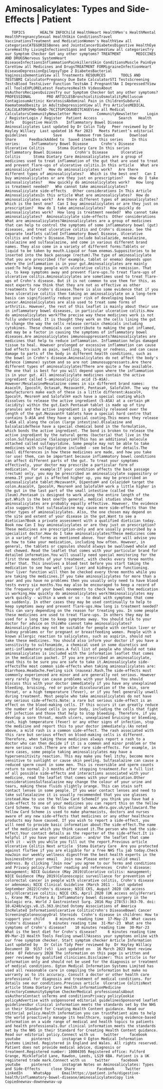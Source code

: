 # Aminosalicylates: Types and Side-Effects | Patient

       TOPICS       HEALTH INFOChild HealthHeart HealthMen's HealthMental HealthPregnancySexual HealthSkin ConditionsTravel VaccinationsTreatment and MedicationWomen's HealthView all categoriesCATEGORIESBones and JointsCancerDiabetesDigestive HealthEye CareHealthy LivingInfectionsSigns and SymptomsView all categoriesTry our Symptom Checker Got any other symptoms? TREATMENT       MEDICINES AND DRUGSNervous SystemHeart DiseaseInfectionsInflammationPainkillersSkin ConditionsMuscle PainEye CareView all Medicines and DrugsTREATMENT FORMigraineInfectionHeart DiseaseDepressionEpilepsyType 2 DiabetesBacterial VaginosisDementiaView all Treatments RESOURCES       TOOLS AND TESTSBMI CalculatorPregnancy Due Date CalculatorSTI TestsScreening TestsBlood TestsLiver Function TestsAm I Pregnant?Am I Depressed?View all ToolsEXPLORELatest FeaturesHealth VideosAbout UsAuthorsRecipesQuizzesTry our Symptom Checker Got any other symptoms? PROFESSIONAL       PRO ARTICLESBronchiolitisOsmolalityMolluscum ContagiosumActinic KeratosisAbdominal Pain in ChildrenSubdural HaematomaObesity in AdultsDepressionView all Pro ArticlesMEDICAL CALCULATORSPHQ-9GAD-76CITGPCOGAUDITCAGEView all Medical CalculatorsCommunityNewsletter More       CommunityNewsletter    Login / RegisterLogin / Register  Patient Access  .       Search   Health Info    Digestive Health    Inflammatory Bowel Disease  Aminosalicylates Last updated by Dr Colin Tidy   Peer reviewed by Dr Hayley Willacy  Last updated 16 Mar 2023   Meets Patient’s editorial guidelines            Save       Remove from Saved       Download      Share      FeedbackAdded to  Saved itemsIn this series    In this series:     Inflammatory Bowel Disease      Crohn's Disease      Ulcerative Colitis      Stoma Dietary Care In this series     Inflammatory Bowel Disease      Crohn's Disease      Ulcerative Colitis      Stoma Dietary Care Aminosalicylates are a group of medicines used to treat inflammation of the gut that are used to treat and prevent flare-ups of ulcerative colitis.In this article   What are aminosalicylates?   How do aminosalicylates work?   Are there different types of aminosalicylates?   Which is the best one?   Can I buy aminosalicylates or are they just on prescription?   How do I take aminosalicylates?   How quickly do aminosalicylates work?   How long is treatment needed?   Who cannot take aminosalicylates?   Aminosalicylate side-effects   Other considerations In This Article     AminosalicylatesIn this article What are aminosalicylates?  How do aminosalicylates work?  Are there different types of aminosalicylates?  Which is the best one?  Can I buy aminosalicylates or are they just on prescription?  How do I take aminosalicylates?  How quickly do aminosalicylates work?  How long is treatment needed?  Who cannot take aminosalicylates?  Aminosalicylate side-effects  Other considerations What are aminosalicylates?Aminosalicylates are a group of medicines that can help to control the symptoms of some inflammatory bowel (gut) diseases, and treat ulcerative colitis and Crohn's disease. See the separate leaflets called Inflammatory Bowel Disease, Ulcerative Colitis and Crohn's Disease.They include balsalazide, mesalazine, olsalazine and sulfasalazine, and come in various different brand names. They also come in a variety of different forms:Tablets or liquid to be taken by mouth.Liquid or foam enemas.Suppositories to be inserted into the back passage (rectum).The type of aminosalicylate that you are prescribed (for example, tablet or enema) depends upon where the inflammation is in your gut.Aminosalicylates are mainly used:To help keep people with ulcerative colitis in remission. That is, to keep symptoms away and prevent flare-ups.To treat flare-ups of ulcerative colitis.Aminosalicylates are sometimes used to treat flare-ups of Crohn's disease. But it is not common to use them for this, as most experts now think that they are not as effective as other treatments for Crohn's disease.There is also some evidence that if you have ulcerative colitis then taking an aminosalicylate on a long-term basis can significantly reduce your risk of developing bowel cancer.Aminosalicylates are also used to treat some forms of arthritis. However, the rest of this leaflet is mainly about their use in inflammatory bowel diseases, in particular ulcerative colitis.How do aminosalicylates work?The precise way these medicines work is not fully understood. It is thought they work on the cells lining the gut to change the way the cells release certain chemicals including cytokines. These chemicals can contribute to making the gut inflamed, and may be a factor in causing the symptoms of inflammatory bowel diseases.Are aminosalicylates immunosuppressants?Aminosalicylates are medicines that help to reduce inflammation. Inflammation helps damaged tissue to heal. However prolonged or excessive inflammation can cause bad effects such as pain, swelling, bruising or redness, and can cause damage to parts of the body in different health conditions, such as the bowel in Crohn's disease.Aminosalicylates do not affect the body's defence (immune) system and so are not immunosuppressants.Are there different types of aminosalicylates?There are quite a few available. The one that is best for you will depend upon where the inflammation is in your gut. All aminosalicylate medicines contain the active ingredient called 5-aminosalicylic acid (5-ASA). However:MesalazineMesalazine comes in six different brand names: Asacol®, Ipocol®, Octasa®, Mezavant®, Pentasa®, Salofalk®. The way the manufacturers make each of these is a little different:Asacol®, Ipocol®, Mesren® and Salofalk® each have a special coating which dissolves to release the active ingredient (5-ASA) at a certain pH (acidity) within the gut.Each Pentasa® tablet is made up of tiny granules and the active ingredient is gradually released over the length of the gut.Mezavant® tablets have a special hard centre that contains 5-ASA and they have a special coating.This means they release 5-ASA all along the colon (large intestine).Olsalazine and balsalazideThese have a special chemical bond in the formulation, which bonds the active ingredient. The bond is broken to release the active ingredient by the natural germs (bacteria) that live in the colon.Sulfasalazine (Salazopyrin®)This has an additional molecule attached called sulfapyridine. Some people may not be able to take medicines with sulfapyridine included - see below for details.The small differences in how these medicines are made, and how you take (or use) them, can be important because inflammatory bowel conditions can affect different parts of the gut. To treat your symptoms effectively, your doctor may prescribe a particular form of medication. For example:If your condition affects the back passage (rectum) only, you may be prescribed an aminosalicylate suppository or enema.If your gut is affected higher up, you may be prescribed an aminosalicylate tablet:Mezavant®, Dipentum® and Colazide® target the colon.Asacol®, Ipocol®, Mesren® and Salofalk® work a little higher in the gut in the last part of the small intestine (called the ileum).Pentasa® is designed to work along the entire length of the gut.Which is the best one?In general, medical studies show that aminosalicylates are probably equally effective. However, the evidence also suggests that sulfasalazine may cause more side-effects than the other types of aminosalicylates. Also, the one chosen may depend on the site and extent of your disease in the gut.Want to see a dietician?Book a private assessment with a qualified dietician today. Book now Can I buy aminosalicylates or are they just on prescription?These medicines are prescription-only and are usually prescribed by a specialist doctor.How do I take aminosalicylates?These medicines come in a variety of forms as mentioned above. Your doctor will advise you on how to take your medication, including how often. However, in general, the tablets or capsules should always be swallowed whole and not chewed. Read the leaflet that comes with your particular brand for detailed information.You will usually need special monitoring for the first three months of your treatment, with checks every three months after that. This involves a blood test before you start taking the medication to see how well your liver and kidneys are functioning. Your liver function will then be checked every three months while you are taking the medicines.If you take aminosalicylates for more than a year and you have no problems then you usually only need to have blood tests every six months.You may also be encouraged to keep a record of the frequency of your bowel movements to check how well the medication is working.How quickly do aminosalicylates work?Aminosalicylates may work quickly - within a week or so - to deal with symptoms that come on suddenly. In other cases they may be used continually to help to keep symptoms away and prevent flare-ups.How long is treatment needed?This can vary depending on the reason for treating you. In some people these medicines are used to treat flare-ups. In others they may be used for a long time to keep symptoms away. You should talk to your doctor for advice on thisWho cannot take aminosalicylates?Aminosalicylates may not be suitable for people with certain liver or kidney problems or for pregnant or breastfeeding women. People with a known allergic reaction to salicylates, such as aspirin, should not take these medicines. You should also inform your doctor if you have a sensitivity to sulfonamide, a chemical used in some diuretics and anti-inflammatory medicines.A full list of people who should not take aminosalicylates is included with the information leaflet that comes in the medication packet. If you are prescribed an aminosalicylate, read this to be sure you are safe to take it.Aminosalicylate side-effectsThe most common side-effects when taking aminosalicylates are: Diarrhoea.Headache.Feeling sick (nausea).Rash.The side-effects most commonly experienced are minor and are generally not serious. However very rarely they can cause problems with your blood. You should discuss this with your doctor immediately if you have any unexplained bleeding, bruising, red or purple discolouration of the skin, sore throat, or a high temperature (fever), or if you feel generally unwell during treatment. Most people who take aminosalicylates do not have any serious side-effects.Note: a rare but serious side-effect is an effect on the blood-making cells. If this occurs it can greatly reduce the number of blood cells in your body, including the cells that fight off infection and those that help to stop bleeding. Therefore, if you develop a sore throat, mouth ulcers, unexplained bruising or bleeding, rash, high temperature (fever) or any other signs of infection, stop the medicine and report this to your doctor immediately.(As noted above, a mild rash is a common side-effect. The rash associated with this rare but serious effect on blood-making cells is different. Therefore, when taking these medicines always report a rash to a doctor who can then decide if it is a common and minor problem or the more serious rash.)There are other rare side-effects. For example, in rare cases, some people taking aminosalicylates may have a hypersensitivity reaction. This may make you feel itchy, become more sensitive to sunlight or cause skin peeling. Sulfasalazine can cause a reduced sperm count in some men. This is reversible and sperm counts return to normal 2-3 months after stopping treatment.For a full list of all possible side-effects and interactions associated with your medicine, read the leaflet that comes with your medication.Other considerationsSulfasalazine may change the colour of your urine and tears, making these fluids slightly orange. This can stain soft contact lenses in some people. If you wear contact lenses and need to take sulfasalazine it is usually recommended that you use glasses instead.How to use the Yellow Card SchemeIf you think you have had a side-effect to one of your medicines you can report this on the Yellow Card Scheme. You can do this online at www.mhra.gov.uk/yellowcard.The Yellow Card Scheme is used to make pharmacists, doctors and nurses aware of any new side-effects that medicines or any other healthcare products may have caused. If you wish to report a side-effect, you will need to provide basic information about:The side-effect.The name of the medicine which you think caused it.The person who had the side-effect.Your contact details as the reporter of the side-effect.It is helpful if you have your medication - and/or the leaflet that came with it - with you while you fill out the report.Previous article   Ulcerative Colitis Next article  Stoma Dietary Care  Are you protected against flu?See if you are eligible for a free NHS flu jab today.Check nowJoin our weekly wellness digestfrom the best health experts in the businessEnter your email   Join now Please enter a valid email address. By clicking ‘Join now’ you agree to our Terms and conditions and Privacy policy.Further reading and references  Crohn’s disease: management; NICE Guidance (May 2019)Ulcerative colitis: management; NICE Guidance (May 2019)Colonoscopic surveillance for prevention of colorectal cancer in people with ulcerative colitis, Crohn's disease or adenomas; NICE Clinical Guideline (March 2011 - last updated September 2022)Crohn's disease; NICE CKS, August 2020 (UK access only)Ulcerative colitis; NICE CKS, April 2020 (UK access only)Ferrari L, Krane MK, Fichera A; Inflammatory bowel disease surgery in the biologic era. World J Gastrointest Surg. 2016 May 278(5):363-70. doi: 10.4240/wjgs.v8.i5.363.United Ostomy Associations of America IncRelated InformationUlcerative ColitisCrohn's DiseaseBowel Cancer ScreeningColonoscopyOral Steroids  Crohn's disease in children: How to support your child     8 minutes reading time  17-May-23  What causes Crohn's disease?    9 minutes reading time  31-Mar-23  What are the symptoms of Crohn's disease?    10 minutes reading time  30-Mar-23  What is the best diet for Crohn's disease?     6 minutes reading time  09-Mar-23 Health Tools Feeling unwell?Assess your symptoms online with our free symptom checker. Start symptom checker Article Information Last updated by   Dr Colin Tidy Peer reviewed by  Dr Hayley Willacy Document ID  9157 (v5)  Last updated on   16 March 2023 Next review date  07 February 2028 The information on this page is written and peer reviewed by qualified clinicians.Disclaimer: This article is for information only and should not be used for the diagnosis or treatment of medical conditions. Egton Medical Information Systems Limited has used all reasonable care in compiling the information but make no warranty as to its accuracy. Consult a doctor or other health care professional for diagnosis and treatment of medical conditions. For details see our conditions.Previous article  Ulcerative ColitisNext article Stoma Dietary Care Health informationMedicine directoryCommunitySymptom CheckerMedical professionalsAbout usAuthorsContact usTerms and conditionsPrivacy policyCookie policyAdvertise with usSponsored editorial guidelinesSponsored leaflet guidelinesOur clinical information meets the standards set by the NHS in their Standard for Creating Health Content guidance. Read our editorial policy.Health information you can trustPatient aims to help the world proactively manage its healthcare, supplying evidence-based information on a wide range of medical and health topics to patients and health professionals.Our clinical information meets the standards set by the NHS in their Standard for Creating Health Content guidance. Read our editorial policy.Connect with us    twitter     facebook     youtube     pinterest     instagram © Egton Medical Information Systems Limited. Registered in England and Wales. All rights reserved. Patient does not provide medical advice, diagnosis or treatment.Registered number: 10004395 Registered office: Fulford Grange, Micklefield Lane, Rawdon, Leeds, LS19 6BA. Patient is a UK registered trade mark.Connect with us    twitter     facebook     youtube     pinterest     instagram Notes on Aminosalicylates: Types and Side-Effects     close Share          Facebook     Twitter     LinkedIn     WhatsApp     Emailhttps://patient.info/digestive-health/inflammatory-bowel-disease/aminosalicylatesCopy link Copiednewnav-downnewnav-up


